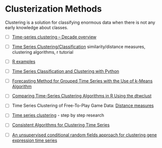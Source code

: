 # Clusterization Methods

Clustering is a solution for classifying enormous data when there is not any early knowledge about classes.


- [ ] [Time-series clustering – Decade overview](https://www.sciencedirect.com/science/article/abs/pii/S0306437915000733) 


- [ ] [Time Series Clustering/Classification](http://www.stat.unc.edu/faculty/pipiras/timeseries/Multivariate_6_-_Classification_Clustering_-_Menu.html#what_is_this_all_about)
similarity/distance measures, clustering algorithms, r tutorial



- [ ] [R examples](http://www.rdatamining.com/examples/hierarchical-clustering)


- [ ] [Time Series Classification and Clustering with Python](http://alexminnaar.com/time-series-classification-and-clustering-with-python.html)



- [ ] [Forecasting Method for Grouped Time Series with the Use of k-Means Algorithm](https://arxiv.org/pdf/1509.04705.pdf)





- [ ] [Comparing Time-Series Clustering Algorithms in R Using the dtwclust](https://cran.r-project.org/web/packages/dtwclust/vignettes/dtwclust.pdf)




- [ ] Time Series Clustering of Free-To-Play Game Data:  [Distance measures](https://arxiv.org/pdf/1710.02268.pdf) 


- [ ] [Time series clustering](https://beta.vu.nl/nl/Images/stageverslag-roelofsen_tcm235-882304.pdf) - step by step research 







- [ ] [Consistent Algorithms for Clustering Time Series](http://www.jmlr.org/papers/volume17/khaleghi16a/khaleghi16a.pdf)

- [ ] [An unsupervised conditional random fields approach for clustering gene expression time series](https://pdfs.semanticscholar.org/df3b/de558808516ce834189ba50004f85a86e815.pdf)






